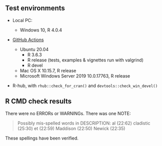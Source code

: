 ## Test environments

* Local PC:
  - Windows 10, R 4.0.4

* [GitHub Actions](https://github.com/ms609/TreeTools/actions)
  - Ubuntu 20.04
    - R 3.6.3
    - R release (tests, examples & vignettes run with valgrind)
    - R devel
  - Mac OS X 10.15.7, R release
  - Microsoft Windows Server 2019 10.0.17763, R release
  
* R-hub, with `rhub::check_for_cran()` and `devtools::check_win_devel()`

## R CMD check results

There were no ERRORs or WARNINGs.
There was one NOTE:

>  Possibly mis-spelled words in DESCRIPTION:
>    al (22:62)
>    cladistic (25:30)
>    et (22:59)
>    Maddison (22:50)
>    Newick (22:35)

These spellings have been verified.
